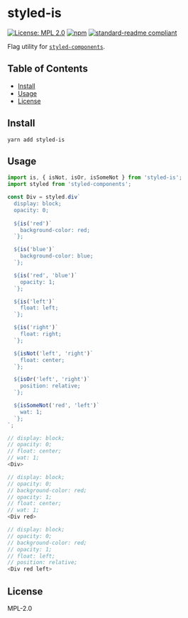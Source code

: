 # styled-is

[![License: MPL 2.0](https://img.shields.io/badge/License-MPL%202.0-brightgreen.svg)](https://opensource.org/licenses/MPL-2.0)
[![npm](https://img.shields.io/npm/v/styled-is.svg)](https://npmjs.com/package/styled-is)
[![standard-readme compliant](https://img.shields.io/badge/standard--readme-OK-green.svg)](https://github.com/RichardLitt/standard-readme)

Flag utility for [`styled-components`](https://github.com/styled-components/styled-components).

## Table of Contents

- [Install](#install)
- [Usage](#usage)
- [License](#license)

## Install

```
yarn add styled-is
```

## Usage

```js
import is, { isNot, isOr, isSomeNot } from 'styled-is';
import styled from 'styled-components';

const Div = styled.div`
  display: block;
  opacity: 0;
  
  ${is('red')`
    background-color: red;
  `};

  ${is('blue')`
    background-color: blue;
  `};

  ${is('red', 'blue')`
    opacity: 1;
  `};

  ${is('left')`
    float: left;
  `};

  ${is('right')`
    float: right;
  `};

  ${isNot('left', 'right')`
    float: center;
  `};

  ${isOr('left', 'right')`
    position: relative;
  `};

  ${isSomeNot('red', 'left')`
    wat: 1;
  `};
`;

```
```js
// display: block;
// opacity: 0;
// float: center;
// wat: 1;
<Div>

// display: block;
// opacity: 0;
// background-color: red;
// opacity: 1;
// float: center;
// wat: 1;
<Div red>

// display: block;
// opacity: 0;
// background-color: red;
// opacity: 1;
// float: left;
// position: relative;
<Div red left>
```

## License

MPL-2.0
